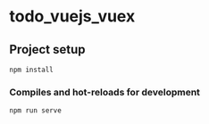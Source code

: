 # todo_vuejs_vuex

## Project setup

```
npm install
```

### Compiles and hot-reloads for development

```
npm run serve
```
